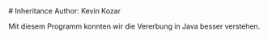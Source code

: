 <a name="readme-top"/>
# Inheritance
Author: Kevin Kozar

Mit diesem Programm konnten wir die Vererbung in Java besser verstehen.
